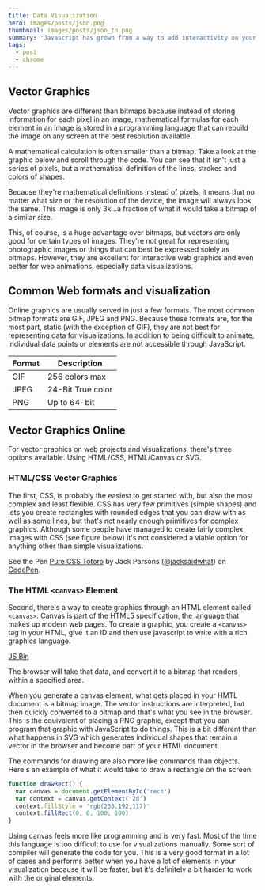 ```yaml
---
title: Data Visualization
hero: images/posts/json.png
thumbnail: images/posts/json_tn.png
summary: 'Javascript has grown from a way to add interactivity on your page, to a language that lets you perform tasks that once belonged to servers. JSON provides for an easy way to create and store data structures within JavaScript. It’s super popular and a great alternative to XML.'
tags: 
  - post
  - chrome
---
```

## Vector Graphics

Vector graphics are different than bitmaps because instead of storing information for each pixel in an image, mathematical formulas for each element in an image is stored in a programming language that can rebuild the image on any screen at the best resolution available.

A mathematical calculation is often smaller than a bitmap. Take a look at the graphic below and scroll through the code. You can see that it isn't just a series of pixels, but a mathematical definition of the lines, strokes and colors of shapes.

<a class="jsbin-embed" href="http://jsbin.com/hotaqe/2/embed?html,output"></a><script src="http://static.jsbin.com/js/embed.js"></script>

Because they're mathematical definitions instead of pixels, it means that no matter what size or the resolution of the device, the image will always look the same. This image is only 3k...a fraction of what it would take a bitmap of a similar size.

This, of course, is a huge advantage over bitmaps, but vectors are only good for certain types of images. They're not great for representing photographic images or things that can best be expressed solely as bitmaps. However, they are excellent for interactive web graphics and even better for web animations, especially data visualizations.

## Common Web formats and visualization

Online graphics are usually served in just a few formats. The most common bitmap formats are GIF, JPEG and PNG. Because these formats are, for the most part, static (with the exception of GIF), they are not best for representing data for visualizations. In addition to being difficult to animate, individual data points or elements are not accessible through JavaScript.

| Format | Description       |
| ------ | ----------------- |
| GIF    | 256 colors max    | Low quality, but only Bitmap format that supports very basic animation |
| JPEG   | 24-Bit True color | High quality especially on photos, but no animation |
| PNG    | Up to 64-bit      | Smooth transparency, great compression, no animation |

## Vector Graphics Online

For vector graphics on web projects and visualizations, there's three options available. Using HTML/CSS, HTML/Canvas or SVG.

### HTML/CSS Vector Graphics

The first, CSS, is probably the easiest to get started with, but also the most complex and least flexible. CSS has very few primitives (simple shapes) and lets you create rectangles with rounded edges that you can draw with as well as some lines, but that's not nearly enough primitives for complex graphics. Although some people have managed to create fairly complex images with CSS (see figure below) it's not considered a viable option for anything other than simple visualizations.

<p data-height="268" data-theme-id="0" data-slug-hash="faJpv" data-default-tab="result" data-user="jacksaidwhat" class='codepen'>See the Pen <a href='http://codepen.io/jacksaidwhat/pen/faJpv/'>Pure CSS Totoro</a> by Jack Parsons (<a href='http://codepen.io/jacksaidwhat'>@jacksaidwhat</a>) on <a href='http://codepen.io'>CodePen</a>.</p>
<script async src="//assets.codepen.io/assets/embed/ei.js"></script>

### The HTML `<canvas>` Element

Second, there's a way to create graphics through an HTML element called `<canvas>`. Canvas is part of the HTML5 specification, the language that makes up modern web pages. To create a graphic, you create a `<canvas>` tag in your HTML, give it an ID and then use javascript to write with a rich graphics language.

<a class="jsbin-embed" href="http://jsbin.com/zoxoke/2/embed?js,output">JS Bin</a><script src="http://static.jsbin.com/js/embed.js"></script>

The browser will take that data, and convert it to a bitmap that renders within a specified area.

When you generate a canvas element, what gets placed in your HMTL document is a bitmap image. The vector instructions are interpreted, but then quickly converted to a bitmap and that's what you see in the browser. This is the equivalent of placing a PNG graphic, except that you can program that graphic with JavaScript to do things. This is a bit different than what happens in SVG which generates individual shapes that remain a vector in the browser and become part of your HTML document.

The commands for drawing are also more like commands than objects. Here's an example of what it would take to draw a rectangle on the screen.

```javascript
function drawRect() {
  var canvas = document.getElementById('rect')
  var context = canvas.getContext('2d')
  context.fillStyle = 'rgb(233,192,117)'
  context.fillRect(0, 0, 100, 100)
}
```

Using canvas feels more like programming and is very fast. Most of the time this language is too difficult to use for visualizations manually. Some sort of compiler will generate the code for you. This is a very good format in a lot of cases and performs better when you have a lot of elements in your visualization because it will be faster, but it's definitely a bit harder to work with the original elements.
